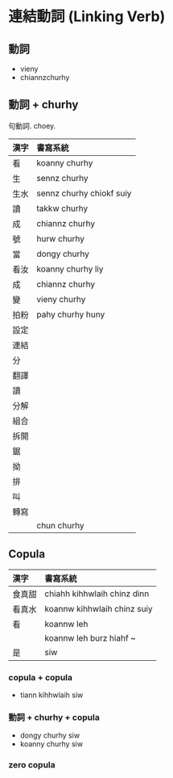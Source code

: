 # 連結動詞 (Linking Verb)

## 動詞

* vieny
* chiannzchurhy

## 動詞 + churhy

句動詞. choey.

| 漢字 | 書寫系統 |
| :--- | :--- |
| 看 | koanny churhy |
| 生 | sennz churhy |
| 生水 | sennz churhy chiokf suiy |
| 讀 | takkw churhy |
| 成 | chiannz churhy |
| 號 | hurw churhy |
| 當 | dongy churhy |
| 看汝 | koanny churhy liy |
| 成 | chiannz churhy |
| 變 | vieny churhy |
| 拍粉 | pahy churhy huny |
| 設定 ||
| 連結 ||
| 分 ||
| 翻譯 ||
| 讀 ||
| 分解 ||
| 組合 ||
| 拆開 ||
| 鋸 ||
| 拗 ||
| 排 ||
| 叫 ||
| 轉寫 ||
|| chun churhy |

## Copula

| 漢字 | 書寫系統 |
| :--- | :--- |
| 食真甜 | chiahh kihhwlaih chinz dinn |
| 看真水 | koannw kihhwlaih chinz suiy |
| 看 | koannw leh |
|| koannw leh burz hiahf ~ |
| 是 | siw |

### copula + copula

* tiann kihhwlaih siw

### 動詞 + churhy + copula

* dongy churhy siw
* koanny churhy siw

### zero copula

